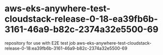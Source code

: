 # aws-eks-anywhere-test-cloudstack-release-0-18-ea39fb6b-3161-46a9-b82c-2374a32e5500-69
repository for use with E2E test job aws-eks-anywhere-test-cloudstack-release-0-18:ea39fb6b-3161-46a9-b82c-2374a32e5500-69
